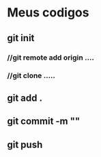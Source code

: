 # Meus codigos

## git init
### //git remote add origin ....
### //git clone .....
## git add .
## git commit -m ""
## git push
